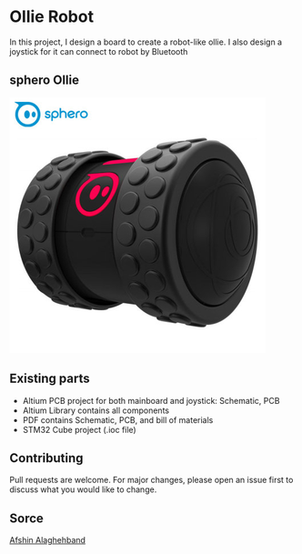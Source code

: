# Ollie Robot

In this project, I design a board to create a robot-like ollie.
I also design a joystick for it can connect to robot by Bluetooth 

## sphero Ollie 
![Ollie]( image/ollie.png "Ollie")

## Existing parts
- Altium PCB project for both mainboard and joystick: Schematic, PCB
- Altium Library contains all components
- PDF contains Schematic, PCB, and bill of materials 
- STM32 Cube project (.ioc file)

## Contributing
Pull requests are welcome. For major changes, please open an issue first to discuss what you would like to change.


## Sorce
[Afshin Alaghehband](https://github.com/AfshinAlaghehband/PCB-Designe)

